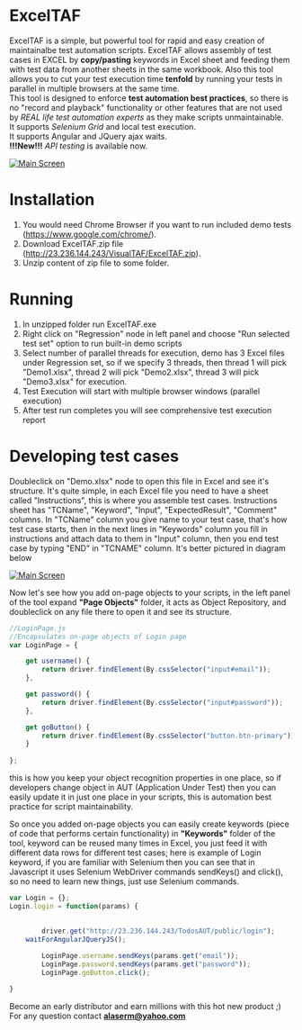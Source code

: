 # ExcelTAF
ExcelTAF is a simple, but powerful tool for rapid and easy creation of maintainalbe test automation scripts.
ExcelTAF allows assembly of test cases in EXCEL by **copy/pasting** keywords in Excel sheet and feeding them with test data from another sheets in the same workbook.
Also this tool allows you to cut your test execution time **tenfold** by running your tests in parallel in multiple browsers at the same time.\
This tool is designed to enforce **test automation best practices**, so there is no "record and playback" functionality or other features that are not used by *REAL life test automation experts* as they make scripts unmaintainable.\
It supports *Selenium Grid* and local test execution.\
It supports Angular and JQuery ajax waits.\
**!!!New!!!** *API testing* is available now.


[![Main Screen](http://23.236.144.243/VisualTAFScreenshots/overallcomponents3.png)](http://23.236.144.243/VisualTAFScreenshots/overallcomponents3.png)


# Installation
1. You would need Chrome Browser if you want to run included demo tests (https://www.google.com/chrome/).
2. Download ExcelTAF.zip file (http://23.236.144.243/VisualTAF/ExcelTAF.zip).
3. Unzip content of zip file to some folder.

# Running
1. In unzipped folder run ExcelTAF.exe
5. Right click on "Regression" node in left panel and choose "Run selected test set" option to run built-in demo scripts
6. Select number of parallel threads for execution, demo has 3 Excel files under Regression set, so if we specify 3 threads, then thread 1 will pick "Demo1.xlsx", thread 2 will pick "Demo2.xlsx", thread 3 will pick "Demo3.xlsx" for execution.
7. Test Execution will start with multiple browser windows (parallel execution) 
8. After test run completes you will see comprehensive test execution report

# Developing test cases
Doubleclick on "Demo.xlsx" node to open this file in Excel and see it's structure.
It's quite simple, in each Excel file you need to have a sheet called "Instructions", this is where you assemble test cases. Instructions sheet has "TCName", "Keyword", "Input", "ExpectedResult", "Comment" columns. In "TCName" column you give name to your test case, that's how test case starts, then in the next lines in "Keywords" column you fill in instructions and attach data to them in "Input" column, then you end test case by typing "END" in "TCNAME" column. It's better pictured in diagram below

[![Main Screen](http://23.236.144.243/VisualTAFScreenshots/CreatingTestCasesInExcel.png)](http://23.236.144.243/VisualTAFScreenshots/CreatingTestCasesInExcel.png)

Now let's see how you add on-page objects to your scripts, in the left panel of the tool
expand **"Page Objects"** folder, it acts as Object Repository, and doubleclick on any file there to open it and see its structure.
```javascript
//LoginPage.js
//Encapsulates on-page objects of Login page
var LoginPage = {

    get username() {
        return driver.findElement(By.cssSelector("input#email"));
    },

    get password() {
        return driver.findElement(By.cssSelector("input#password"));
    },    

    get goButton() {
        return driver.findElement(By.cssSelector("button.btn-primary"));
    }    
    
};
```
this is how you keep your object recognition properties in one place, so if developers change object in AUT (Application Under Test) then you can easily update it in just one place in your scripts, this is automation best practice for script maintainability.


So once you added on-page objects you can easily create keywords (piece of code that performs certain functionality) in **"Keywords"** folder of the tool, keyword can be reused many times in Excel, you just feed it with different data rows for different test cases; here is example of Login keyword, if you are familiar with Selenium then you can see that in Javascript it uses Selenium WebDriver commands sendKeys() and click(), so no need to learn new things, just use Selenium commands.
```javascript
var Login = {};
Login.login = function(params) {
	

        driver.get("http://23.236.144.243/TodosAUT/public/login");
	waitForAngularJQueryJS();
	
        LoginPage.username.sendKeys(params.get("email"));
        LoginPage.password.sendKeys(params.get("password"));
        LoginPage.goButton.click();

}
```



Become an early distributor and earn millions with this hot new product ;)\
For any question contact **alaserm@yahoo.com**

